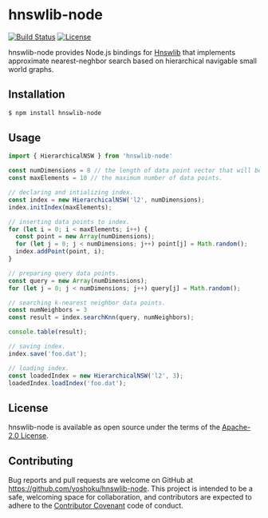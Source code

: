 # hnswlib-node

[![Build Status](https://github.com/yoshoku/hnswlib-node/actions/workflows/build.yml/badge.svg)](https://github.com/yoshoku/hnswlib-node/actions/workflows/build.yml)
[![License](https://img.shields.io/badge/License-Apache%202.0-yellowgreen.svg)](https://github.com/yoshoku/hnswlib-node/blob/main/LICENSE.txt)

hnswlib-node provides Node.js bindings for [Hnswlib](https://github.com/nmslib/hnswlib)
that implements approximate nearest-neghbor search based on
hierarchical navigable small world graphs.

## Installation

```sh
$ npm install hnswlib-node
```

## Usage

```typescript
import { HierarchicalNSW } from 'hnswlib-node'

const numDimensions = 8 // the length of data point vector that will be indexed.
const maxElements = 10 // the maximum number of data points.

// declaring and intializing index.
const index = new HierarchicalNSW('l2', numDimensions);
index.initIndex(maxElements);

// inserting data points to index.
for (let i = 0; i < maxElements; i++) {
  const point = new Array(numDimensions);
  for (let j = 0; j < numDimensions; j++) point[j] = Math.random();
  index.addPoint(point, i);
}

// preparing query data points.
const query = new Array(numDimensions);
for (let j = 0; j < numDimensions; j++) query[j] = Math.random();

// searching k-nearest neighbor data points.
const numNeighbors = 3
const result = index.searchKnn(query, numNeighbors);

console.table(result);

// saving index.
index.save('foo.dat');

// loading index.
const loadedIndex = new HierarchicalNSW('l2', 3);
loadedIndex.loadIndex('foo.dat');
```

## License

hnswlib-node is available as open source under the terms of the [Apache-2.0 License](https://www.apache.org/licenses/LICENSE-2.0).

## Contributing

Bug reports and pull requests are welcome on GitHub at https://github.com/yoshoku/hnswlib-node.
This project is intended to be a safe, welcoming space for collaboration,
and contributors are expected to adhere to the [Contributor Covenant](http://contributor-covenant.org) code of conduct.
